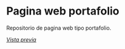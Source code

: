 # Pagina web portafolio
Repositorio de pagina web tipo portafolio. 

*<a href="https://github.com/Matii111/LatexTemplate-UNAB/files/11262668/Template_UNAB.pdf" PDF>Vista previa</a>*
